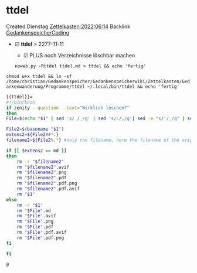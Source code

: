 # ttdel
Created Dienstag [Zettelkasten:2022:06:14]()
Backlink [GedankenspeicherCoding](../GedankenspeicherCoding.md)

* ☑ **ttdel**  >  2277-11-11
	* ☑ PLUS noch Verzeichnisse löschbar machen


  ``noweb.py -Rttdel ttdel.md > ttdel && echo 'fertig'``

 ``chmod u+x ttdel && ln -sf /home/christian/Gedankenspeicher/Gedankenspeicherwiki/Zettelkasten/Gedankenwanderung/Programme/ttdel ~/.local/bin/ttdel && echo 'fertig'``

```bash
{{ttdel}}=
#!/bin/bash
if zenity --question --text="Wirklich löschen?"
then 
File=$(echo "$1" | sed 's/ /_/g' | sed 's/:/;/g'| sed -e "s/'/_/g" | sed 's/\"//g')

File2=$(basename "$1")
extens2=${File2##*.}
filename2=${File2%.*} #only the filename, here the filename of the original file

if [[ $extens2 == md ]]
then
	rm -r "$filename2"
	rm "$filename2".avif
	rm "$filename2".png
	rm "$filename2".pdf
	rm "$filename2".pdf.png
	rm "$filename2".pdf.avif
	rm "$1"
else 
	rm -r "$1"
	rm "$File".md
	rm "$File".avif
	rm "$File".png
	rm "$File".pdf
	rm "$File".pdf.avif
	rm "$File".pdf.png
fi

fi

@
```

